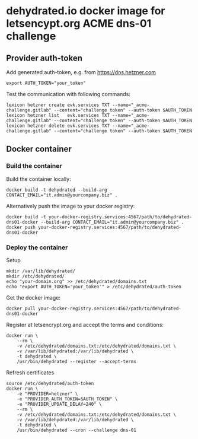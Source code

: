 # dehydrated.io docker image for letsencypt.org ACME dns-01 challenge

## Provider auth-token

Add generated auth-token, e.g. from https://dns.hetzner.com
```
export AUTH_TOKEN="your_token"
```

Test the communication with following commands: 
```
lexicon hetzner create evk.services TXT --name="_acme-challenge.gitlab" --content="challenge token" --auth-token $AUTH_TOKEN  
lexicon hetzner list   evk.services TXT --name="_acme-challenge.gitlab" --content="challenge token" --auth-token $AUTH_TOKEN 
lexicon hetzner delete evk.services TXT --name="_acme-challenge.gitlab" --content="challenge token" --auth-token $AUTH_TOKEN 
```

## Docker container

### Build the container

Build the container locally:
```
docker build -t dehydrated --build-arg CONTACT_EMAIL="it.admin@yourcompany.biz" .
```

Alternatively push the image to your docker registry:
```
docker build -t your-docker-registry.services:4567/path/to/dehydrated-dns01-docker --build-arg CONTACT_EMAIL="it.admin@yourcompany.biz" .
docker push your-docker-registry.services:4567/path/to/dehydrated-dns01-docker
```

### Deploy the container


Setup
```
mkdir /var/lib/dehydrated/
mkdir /etc/dehydrated/
echo "your-domain.org" >> /etc/dehydrated/domains.txt
echo "export AUTH_TOKEN='your_token'" > /etc/dehydrated/auth-token
```

Get the docker image:
```
docker pull your-docker-registry.services:4567/path/to/dehydrated-dns01-docker
```


Register at letsencrypt.org and accept the terms and conditions:
```
docker run \
    --rm \
    -v /etc/dehydrated/domains.txt:/etc/dehydrated/domains.txt \
    -v /var/lib/dehydrated:/var/lib/dehydrated \
    -t dehydrated \
    /usr/bin/dehydrated --register --accept-terms
```

Refresh certificates
```
source /etc/dehydrated/auth-token
docker run \ 
    -e "PROVIDER=hetzner" \
    -e "PROVIDER_AUTH_TOKEN=$AUTH_TOKEN" \
    -e "PROVIDER_UPDATE_DELAY=240" \
    --rm \
    -v /etc/dehydrated/domains.txt:/etc/dehydrated/domains.txt \
    -v /var/lib/dehydrated:/var/lib/dehydrated \
    -t dehydrated \
    /usr/bin/dehydrated --cron --challenge dns-01
```

